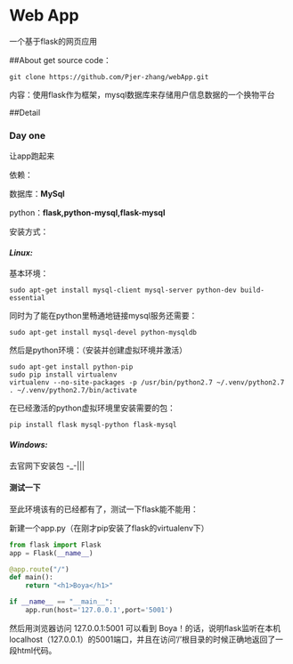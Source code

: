 # Web App
一个基于flask的网页应用

##About
get source code：
```
git clone https://github.com/Pjer-zhang/webApp.git
```
内容：使用flask作为框架，mysql数据库来存储用户信息数据的一个换物平台

##Detail
### Day one
让app跑起来

依赖：

数据库：**MySql**

python：**flask,python-mysql,flask-mysql**


安装方式：

#### _Linux:_
基本环境：
```
sudo apt-get install mysql-client mysql-server python-dev build-essential
```
同时为了能在python里畅通地链接mysql服务还需要：
```
sudo apt-get install mysql-devel python-mysqldb
```
然后是python环境：（安装并创建虚拟环境并激活）
```
sudo apt-get install python-pip
sudo pip install virtualenv
virtualenv --no-site-packages -p /usr/bin/python2.7 ~/.venv/python2.7
. ~/.venv/python2.7/bin/activate
```
在已经激活的python虚拟环境里安装需要的包：
```
pip install flask mysql-python flask-mysql
```

#### _Windows:_
去官网下安装包 -_-|||

#### 测试一下
至此环境该有的已经都有了，测试一下flask能不能用：

新建一个app.py（在刚才pip安装了flask的virtualenv下）
```python
from flask import Flask
app = Flask(__name__)

@app.route("/")
def main():
    return "<h1>Boya</h1>"

if __name__ == "__main__":
    app.run(host='127.0.0.1',port='5001')
```

然后用浏览器访问 127.0.0.1:5001 可以看到 Boya！的话，说明flask监听在本机localhost（127.0.0.1）的5001端口，并且在访问‘/’根目录的时候正确地返回了一段html代码。
